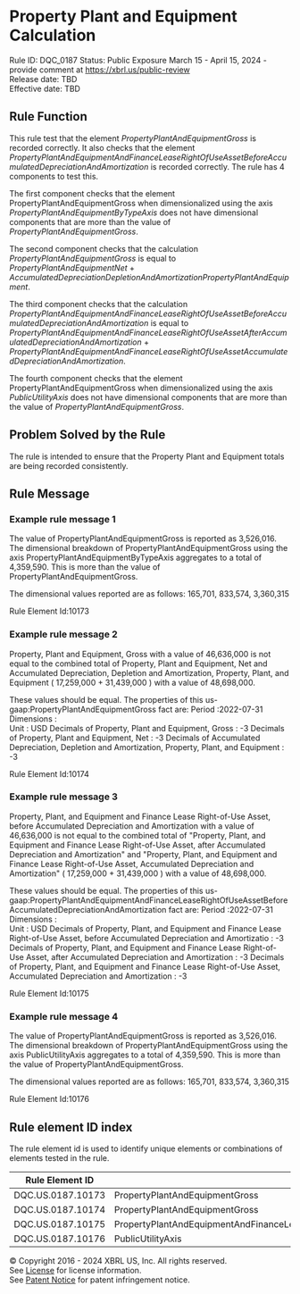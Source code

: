 # Property Plant and Equipment Calculation
Rule ID: DQC_0187 
Status: Public Exposure March 15 - April 15, 2024 - provide comment at https://xbrl.us/public-review  
Release date: TBD  
Effective date: TBD  
  
## Rule Function
This rule test that the element *PropertyPlantAndEquipmentGross* is recorded correctly.  It also checks that the element *PropertyPlantAndEquipmentAndFinanceLeaseRightOfUseAssetBeforeAccumulatedDepreciationAndAmortization* is recorded correctly.  The rule has 4 components to test this.

The first component checks that the element PropertyPlantAndEquipmentGross when dimensionalized using the axis *PropertyPlantAndEquipmentByTypeAxis* does not have dimensional components that are more than the value of *PropertyPlantAndEquipmentGross*.

The second component checks that the calculation *PropertyPlantAndEquipmentGross* is equal to *PropertyPlantAndEquipmentNet* + *AccumulatedDepreciationDepletionAndAmortizationPropertyPlantAndEquipment*.

The third component checks that the calculation *PropertyPlantAndEquipmentAndFinanceLeaseRightOfUseAssetBeforeAccumulatedDepreciationAndAmortization* is equal to *PropertyPlantAndEquipmentAndFinanceLeaseRightOfUseAssetAfterAccumulatedDepreciationAndAmortization* + *PropertyPlantAndEquipmentAndFinanceLeaseRightOfUseAssetAccumulatedDepreciationAndAmortization*.

The fourth component checks that the element PropertyPlantAndEquipmentGross when dimensionalized using the axis *PublicUtilityAxis* does not have dimensional components that are more than the value of *PropertyPlantAndEquipmentGross*.

## Problem Solved by the Rule
The rule is intended to ensure that the Property Plant and Equipment totals are being recorded consistently.

## Rule Message
### Example rule message 1

The value of PropertyPlantAndEquipmentGross is reported as 3,526,016. The dimensional breakdown of PropertyPlantAndEquipmentGross using the axis PropertyPlantAndEquipmentByTypeAxis aggregates to a total of 4,359,590.  This is more than the value of PropertyPlantAndEquipmentGross.

The dimensional values reported are as follows:
165,701, 833,574, 3,360,315

Rule Element Id:10173

### Example rule message 2

Property, Plant and Equipment, Gross with a value of 46,636,000 is not equal to the combined total of Property, Plant and Equipment, Net and Accumulated Depreciation, Depletion and Amortization, Property, Plant, and Equipment ( 17,259,000 + 31,439,000 ) with a value of 48,698,000. 

These values should be equal.
The properties of this us-gaap:PropertyPlantAndEquipmentGross fact are:
Period :2022-07-31
Dimensions :  
Unit : USD
Decimals of Property, Plant and Equipment, Gross : -3
Decimals of Property, Plant and Equipment, Net : -3
Decimals of Accumulated Depreciation, Depletion and Amortization, Property, Plant, and Equipment : -3

Rule Element Id:10174

### Example rule message 3

Property, Plant, and Equipment and Finance Lease Right-of-Use Asset, before Accumulated Depreciation and Amortization with a value of 46,636,000 is not equal to the combined total of "Property, Plant, and Equipment and Finance Lease Right-of-Use Asset, after Accumulated Depreciation and Amortization" and "Property, Plant, and Equipment and Finance Lease Right-of-Use Asset, Accumulated Depreciation and Amortization" ( 17,259,000 + 31,439,000 ) with a value of 48,698,000. 

These values should be equal.
The properties of this us-gaap:PropertyPlantAndEquipmentAndFinanceLeaseRightOfUseAssetBeforeAccumulatedDepreciationAndAmortization fact are:
Period :2022-07-31
Dimensions :  
Unit : USD
Decimals of Property, Plant, and Equipment and Finance Lease Right-of-Use Asset, before Accumulated Depreciation and Amortizatio : -3
Decimals of Property, Plant, and Equipment and Finance Lease Right-of-Use Asset, after Accumulated Depreciation and Amortization : -3
Decimals of Property, Plant, and Equipment and Finance Lease Right-of-Use Asset, Accumulated Depreciation and Amortization : -3

Rule Element Id:10175

### Example rule message 4

The value of PropertyPlantAndEquipmentGross is reported as 3,526,016. The dimensional breakdown of PropertyPlantAndEquipmentGross using the axis PublicUtilityAxis aggregates to a total of 4,359,590.  This is more than the value of PropertyPlantAndEquipmentGross.

The dimensional values reported are as follows:
165,701, 833,574, 3,360,315

Rule Element Id:10176

## Rule element ID index  
The rule element id is used to identify unique elements or combinations of elements tested in the rule.

|Rule Element ID|Element|
|--- |--- |
| DQC.US.0187.10173 |PropertyPlantAndEquipmentGross|
| DQC.US.0187.10174 |PropertyPlantAndEquipmentGross|
| DQC.US.0187.10175 |PropertyPlantAndEquipmentAndFinanceLeaseRightOfUseAssetBeforeAccumulatedDepreciationAndAmortization|
| DQC.US.0187.10176 |PublicUtilityAxis|


© Copyright 2016 - 2024 XBRL US, Inc. All rights reserved.   
See [License](https://xbrl.us/dqc-license) for license information.  
See [Patent Notice](https://xbrl.us/dqc-patent) for patent infringement notice.  
